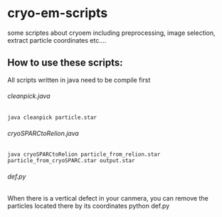 # cryo-em-scripts
some scriptes about cryoem including preprocessing, image selection, extract particle coordinates etc....

## How to use these scripts:

All scripts written in java need to be compile first

###### cleanpick.java
    java cleanpick particle.star

###### cryoSPARCtoRelion.java
    java cryoSPARCtoRelion particle_from_relion.star particle_from_cryoSPARC.star output.star

###### def.py
When there is a vertical defect in your canmera, you can remove the particles located there by its coordinates
    python def.py 

